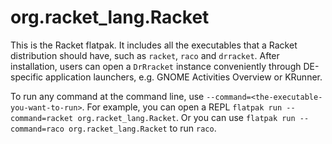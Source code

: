 # org.racket_lang.Racket

This is the Racket flatpak. It includes all the executables that a Racket
distribution should have, such as `racket`, `raco` and `drracket`. After
installation, users can open a `DrRracket` instance conveniently through
DE-specific application launchers, e.g. GNOME Activities Overview or
KRunner. 

To run any command at the command line, use
`--command=<the-executable-you-want-to-run>`. For example, you can open a REPL
`flatpak run --command=racket org.racket_lang.Racket`. Or you can use `flatpak
run --command=raco org.racket_lang.Racket` to run `raco`.

